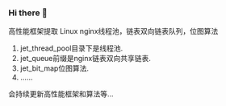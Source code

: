 ### Hi there 👋

高性能框架提取
Linux nginx线程池，链表双向链表队列，位图算法
1. jet_thread_pool目录下是线程池.
2. jet_queue前缀是nginx链表双向共享链表.
3. jet_bit_map位图算法.
4. ......

会持续更新高性能框架和算法等...

<!--
**zimingxiayi/zimingxiayi** is a ✨ _special_ ✨ repository because its `README.md` (this file) appears on your GitHub profile.

Here are some ideas to get you started:

- 🔭 I’m currently working on ...
- 🌱 I’m currently learning ...
- 👯 I’m looking to collaborate on ...
- 🤔 I’m looking for help with ...
- 💬 Ask me about ...
- 📫 How to reach me: ...
- 😄 Pronouns: ...
- ⚡ Fun fact: ...
-->
